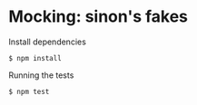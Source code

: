 # Mocking: sinon's fakes

Install dependencies

```
$ npm install
```

Running the tests

```
$ npm test
```
